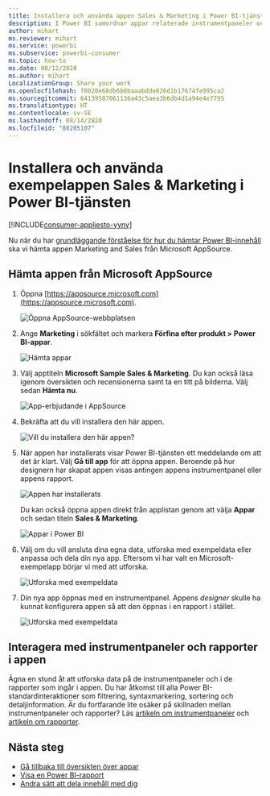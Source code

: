 ```yaml
---
title: Installera och använda appen Sales & Marketing i Power BI-tjänsten
description: I Power BI samordnar appar relaterade instrumentpaneler och rapporter på ett och samma ställe. Installera Sälj- och marknadsföringsappen från Marketplace för Power BI-appar.
author: mihart
ms.reviewer: mihart
ms.service: powerbi
ms.subservice: powerbi-consumer
ms.topic: how-to
ms.date: 08/12/2020
ms.author: mihart
LocalizationGroup: Share your work
ms.openlocfilehash: f8020e68db6b0baaabdde626d1b17674fe995ca2
ms.sourcegitcommit: 64139587061136a43c5aea3b6db4d1a94e4e7795
ms.translationtype: HT
ms.contentlocale: sv-SE
ms.lasthandoff: 08/14/2020
ms.locfileid: "88205107"
---
```

# <a name="install-and-use-the-sample-sales-and-marketing-app-in-the-power-bi-service"></a>Installera och använda exempelappen Sales & Marketing i Power BI-tjänsten

[!INCLUDE[consumer-appliesto-yyny](../includes/consumer-appliesto-yyny.md)]

Nu när du har [grundläggande förståelse för hur du hämtar Power BI-innehåll](end-user-app-view.md) ska vi hämta appen Marketing and Sales från Microsoft AppSource. 


## <a name="get-the-app-from-microsoft-appsource"></a>Hämta appen från Microsoft AppSource

1. Öppna [https://appsource.microsoft.com](https://appsource.microsoft.com).

   ![Öppna AppSource-webbplatsen  ](./media/end-user-app-marketing/power-bi-appsource.png)

1. Ange **Marketing** i sökfältet och markera **Förfina efter produkt > Power BI-appar**. 

    ![Hämta appar  ](./media/end-user-app-marketing/power-bi-search-appsource.png)


1. Välj apptiteln **Microsoft Sample Sales & Marketing**. Du kan också läsa igenom översikten och recensionerna samt ta en titt på bilderna.  Välj sedan **Hämta nu**.

   ![App-erbjudande i AppSource](./media/end-user-app-marketing/power-bi-app-offering.png)

1. Bekräfta att du vill installera den här appen.

   ![Vill du installera den här appen?](./media/end-user-app-marketing/power-bi-installs.png)

5. När appen har installerats visar Power BI-tjänsten ett meddelande om att det är klart. Välj **Gå till app** för att öppna appen. Beroende på hur designern har skapat appen visas antingen appens instrumentpanel eller appens rapport.

    ![Appen har installerats ](./media/end-user-app-marketing/power-bi-app-ready.png)

    Du kan också öppna appen direkt från applistan genom att välja **Appar** och sedan titeln **Sales & Marketing**.

    ![Appar i Power BI](./media/end-user-app-marketing/power-bi-sales-marketing.png)


6. Välj om du vill ansluta dina egna data, utforska med exempeldata eller anpassa och dela din nya app. Eftersom vi har valt en Microsoft-exempelapp börjar vi med att utforska. 

    ![Utforska med exempeldata](./media/end-user-app-marketing/power-bi-explore-app.png)

7.  Din nya app öppnas med en instrumentpanel. Appens *designer* skulle ha kunnat konfigurera appen så att den öppnas i en rapport i stället.  

    ![Utforska med exempeldata](./media/end-user-app-marketing/power-bi-app-new.png)




## <a name="interact-with-the-dashboards-and-reports-in-the-app"></a>Interagera med instrumentpaneler och rapporter i appen
Ägna en stund åt att utforska data på de instrumentpaneler och i de rapporter som ingår i appen. Du har åtkomst till alla Power BI-standardinteraktioner som filtrering, syntaxmarkering, sortering och detaljinformation.  Är du fortfarande lite osäker på skillnaden mellan instrumentpaneler och rapporter?  Läs [artikeln om instrumentpaneler](end-user-dashboards.md) och [artikeln om rapporter](end-user-reports.md).  




## <a name="next-steps"></a>Nästa steg
* [Gå tillbaka till översikten över appar](end-user-apps.md)    
* [Visa en Power BI-rapport](end-user-report-open.md)    
* [Andra sätt att dela innehåll med dig](end-user-shared-with-me.md)
